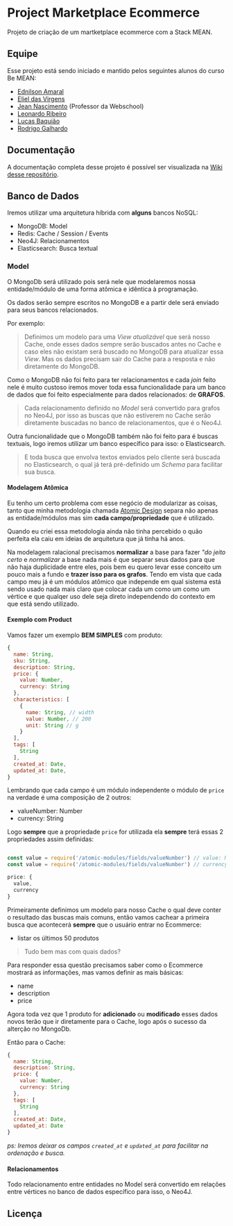 # Project Marketplace Ecommerce

Projeto de criação de um martketplace ecommerce com a Stack MEAN.


## Equipe  

Esse projeto está sendo iniciado e mantido pelos seguintes alunos do curso Be MEAN:  

- [Ednilson Amaral](https://github.com/ednilsonamaral)  
- [Eliel das Virgens](https://github.com/hc3)  
- [Jean Nascimento](https://github.com/suissa) (Professor da Webschool)  
- [Leonardo Ribeiro](https://github.com/leoribeirowebmaster)  
- [Lucas Baquião](https://github.com/lucastafarelbs)  
- [Rodrigo Galhardo](https://github.com/rodrigogalharo)


## Documentação

A documentação completa desse projeto é possível ser visualizada na [Wiki desse repositório]().

## Banco de Dados

Iremos utilizar uma arquitetura híbrida com **alguns** bancos NoSQL:

- MongoDB: Model
- Redis: Cache / Session / Events
- Neo4J: Relacionamentos
- Elasticsearch: Busca textual

### Model

O MongoDb será utilizado pois será nele que modelaremos nossa entidade/módulo de uma forma atômica e idêntica à programação.

Os dados serão sempre escritos no MongoDB e a partir dele será enviado para seus bancos relacionados.

Por exemplo:

> Definimos um modelo para uma *View atualizável* que será nosso Cache, onde esses dados sempre serão buscados antes no Cache e caso eles não existam será buscado no MongoDB para atualizar essa *View*. Mas os dados precisam sair do Cache para a resposta e não diretamente do MongoDB.

Como o MongoDB não foi feito para ter relacionamentos e cada *join* feito nele é muito custoso iremos mover toda essa funcionalidade para um banco de dados que foi feito especialmente para dados relacionados: de **GRAFOS**.

> Cada relacionamento definido no *Model* será convertido para grafos no Neo4J, por isso as buscas que não estiverem no Cache serão diretamente buscadas no banco de relacionamentos, que é o Neo4J. 

Outra funcionalidade que o MongoDB também não foi feito para é buscas textuais, logo iremos utilizar um banco específico para isso: o Elasticsearch.

> E toda busca que envolva textos enviados pelo cliente será buscada no Elasticsearch, o qual já terá pré-definido um *Schema* para facilitar sua busca.

#### Modelagem Atômica

Eu tenho um certo problema com esse negócio de modularizar as coisas, tanto que minha metodologia chamada [Atomic Design]() separa não apenas as entidade/módulos mas sim **cada campo/propriedade** que é utilizado.

Quando eu criei essa metodologia ainda não tinha percebido o quão perfeita ela caiu em ideias de arquitetura que já tinha há anos.

Na modelagem ralacional precisamos **normalizar** a base para fazer *"do jeito certo* e *normalizar* a base nada mais é que separar seus dados para que não haja duplicidade entre eles, pois bem eu quero levar esse conceito um pouco mais a fundo e **trazer isso para os grafos**. Tendo em vista que cada campo meu já é um módulos atômico que independe em qual sistema está sendo usado nada mais claro que colocar cada um como um como um vértice e que qualqer uso dele seja direto independendo do contexto em que está sendo utilizado.


#### Exemplo com Product

Vamos fazer um exemplo **BEM SIMPLES** com produto:

```js
{
  name: String,
  sku: String,
  description: String,
  price: {
    value: Number,
    currency: String
  },
  characteristics: [
    {
      name: String, // width
      value: Number, // 200
      unit: String // g
    }
  ],
  tags: [
    String
  ],
  created_at: Date,
  updated_at: Date,
}
```

Lembrando que cada campo é um módulo independente o módulo de `price` na verdade é uma composição de 2 outros:

- valueNumber: Number
- currency: String

Logo **sempre** que a propriedade `price` for utilizada ela **sempre** terá essas 2 propriedades assim definidas:

```js

const value = require('/atomic-modules/fields/valueNumber') // value: Number
const value = require('/atomic-modules/fields/valueNumber') // currency: String

price: {
  value,
  currency
}
```

Primeiramente definimos um modelo para nosso Cache o qual deve conter o resultado das buscas mais comuns, então vamos cachear a primeira busca que acontecerá **sempre** que o usuário entrar no Ecommerce:

- listar os últimos 50 produtos

> Tudo bem mas com quais dados?

Para responder essa questão precisamos saber como o Ecommerce mostrará as informações, mas vamos definir as mais básicas:

- name
- description
- price

Agora toda vez que 1 produto for **adicionado** ou **modificado** esses dados novos terão que ir diretamente para o Cache, logo após o sucesso da alterção no MongoDb.

Então para o Cache:

```js
{
  name: String,
  description: String,
  price: {
    value: Number,
    currency: String
  },
  tags: [
    String
  ],
  created_at: Date,
  updated_at: Date
}
```

*ps: Iremos deixar os campos `created_at` e `updated_at` para facilitar na ordenação e busca.*


#### Relacionamentos

Todo relacionamento entre entidades no Model será convertido em relações entre vértices no banco de dados específico para isso, o Neo4J.

## Licença
